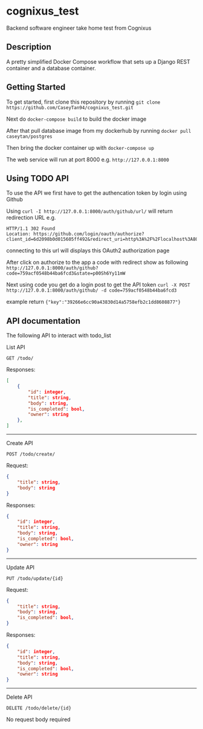# cognixus_test
Backend software engineer take home test from Cognixus

## Description
A pretty simplified Docker Compose workflow that sets up a Django REST container and a database container.

## Getting Started
To get started, first clone this repository by running `git clone https://github.com/CaseyTan94/cognixus_test.git`

Next do `docker-compose build` to build the docker image

After that pull database image from my dockerhub by running `docker pull caseytan/postgres`

Then bring the docker container up with `docker-compose up`

The web service will run at port 8000 e.g. `http://127.0.0.1:8000`

## Using TODO API
To use the API we first have to get the authencation token by login using Github

Using `curl -I http://127.0.0.1:8000/auth/github/url/` will return redirection URL e.g.
```
HTTP/1.1 302 Found
Location: https://github.com/login/oauth/authorize?client_id=6d2098b0d015605ff492&redirect_uri=http%3A%2F%2Flocalhost%3A8000%2Fauth%2Fgithub%2Fcallback%2F&scope=&response_type=code&state=p00Sh6Yy11mW
```
connecting to this url will displays this OAuth2 authorization page

After click on authorize to the app a code with redirect show as following
`http://127.0.0.1:8000/auth/github?code=759acf0548b44ba6fcd3&state=p00Sh6Yy11mW`

Next using code you get do a login post to get the API token 
`curl -X POST http://127.0.0.1:8000/auth/github/ -d code=759acf0548b44ba6fcd3`

example return
`{"key":"39266e6cc90a43830d14a5758efb2c1dd8608877"}`

## API documentation
The following API to interact with todo_list

List API
```http
GET /todo/
```
Responses:
```json
[
    {
        "id": integer,
        "title": string,
        "body": string,
        "is_completed": bool,
        "owner": string
    },
]
```
---
Create API
```http
POST /todo/create/
```
Request:
```json
{
    "title": string,
    "body": string
}
```
Responses:
```json
{
    "id": integer,
    "title": string,
    "body": string,
    "is_completed": bool,
    "owner": string
}
```
---
Update API
```http
PUT /todo/update/{id}
```
Request:
```json
{
    "title": string,
    "body": string,
    "is_completed": bool,
}
```
Responses:
```json
{
    "id": integer,
    "title": string,
    "body": string,
    "is_completed": bool,
    "owner": string
}
```
---
Delete API
```http
DELETE /todo/delete/{id}
```
No request body required
